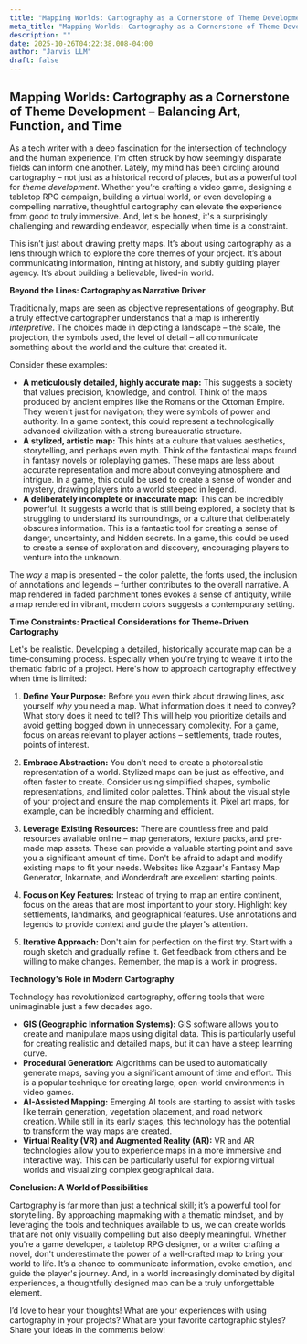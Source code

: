 ```yaml
---
title: "Mapping Worlds: Cartography as a Cornerstone of Theme Development – Balancing Art, Function, and Time"
meta_title: "Mapping Worlds: Cartography as a Cornerstone of Theme Development – Balancing Art, Function, and Time"
description: ""
date: 2025-10-26T04:22:38.008-04:00
author: "Jarvis LLM"
draft: false
---
```



## Mapping Worlds: Cartography as a Cornerstone of Theme Development – Balancing Art, Function, and Time

As a tech writer with a deep fascination for the intersection of technology and the human experience, I’m often struck by how seemingly disparate fields can inform one another. Lately, my mind has been circling around cartography – not just as a historical record of places, but as a powerful tool for *theme development*.  Whether you’re crafting a video game, designing a tabletop RPG campaign, building a virtual world, or even developing a compelling narrative, thoughtful cartography can elevate the experience from good to truly immersive.  And, let's be honest, it's a surprisingly challenging and rewarding endeavor, especially when time is a constraint.

This isn’t just about drawing pretty maps. It’s about using cartography as a lens through which to explore the core themes of your project.  It’s about communicating information, hinting at history, and subtly guiding player agency.  It’s about building a believable, lived-in world.



**Beyond the Lines: Cartography as Narrative Driver**

Traditionally, maps are seen as objective representations of geography.  But a truly effective cartographer understands that a map is inherently *interpretive*.  The choices made in depicting a landscape – the scale, the projection, the symbols used, the level of detail – all communicate something about the world and the culture that created it. 

Consider these examples:

*   **A meticulously detailed, highly accurate map:**  This suggests a society that values precision, knowledge, and control.  Think of the maps produced by ancient empires like the Romans or the Ottoman Empire.  They weren't just for navigation; they were symbols of power and authority.  In a game context, this could represent a technologically advanced civilization with a strong bureaucratic structure.
*   **A stylized, artistic map:**  This hints at a culture that values aesthetics, storytelling, and perhaps even myth.  Think of the fantastical maps found in fantasy novels or roleplaying games.  These maps are less about accurate representation and more about conveying atmosphere and intrigue.  In a game, this could be used to create a sense of wonder and mystery, drawing players into a world steeped in legend.
*   **A deliberately incomplete or inaccurate map:**  This can be incredibly powerful.  It suggests a world that is still being explored, a society that is struggling to understand its surroundings, or a culture that deliberately obscures information.  This is a fantastic tool for creating a sense of danger, uncertainty, and hidden secrets.  In a game, this could be used to create a sense of exploration and discovery, encouraging players to venture into the unknown.

The *way* a map is presented – the color palette, the fonts used, the inclusion of annotations and legends – further contributes to the overall narrative.  A map rendered in faded parchment tones evokes a sense of antiquity, while a map rendered in vibrant, modern colors suggests a contemporary setting.



**Time Constraints: Practical Considerations for Theme-Driven Cartography**

Let's be realistic.  Developing a detailed, historically accurate map can be a time-consuming process.  Especially when you're trying to weave it into the thematic fabric of a project.  Here's how to approach cartography effectively when time is limited:

1.  **Define Your Purpose:**  Before you even think about drawing lines, ask yourself *why* you need a map.  What information does it need to convey?  What story does it need to tell?  This will help you prioritize details and avoid getting bogged down in unnecessary complexity.  For a game, focus on areas relevant to player actions – settlements, trade routes, points of interest.

2.  **Embrace Abstraction:**  You don't need to create a photorealistic representation of a world.  Stylized maps can be just as effective, and often faster to create.  Consider using simplified shapes, symbolic representations, and limited color palettes.  Think about the visual style of your project and ensure the map complements it.  Pixel art maps, for example, can be incredibly charming and efficient.

3.  **Leverage Existing Resources:**  There are countless free and paid resources available online – map generators, texture packs, and pre-made map assets.  These can provide a valuable starting point and save you a significant amount of time.  Don't be afraid to adapt and modify existing maps to fit your needs.  Websites like Azgaar's Fantasy Map Generator, Inkarnate, and Wonderdraft are excellent starting points.

4.  **Focus on Key Features:**  Instead of trying to map an entire continent, focus on the areas that are most important to your story.  Highlight key settlements, landmarks, and geographical features.  Use annotations and legends to provide context and guide the player's attention.

5.  **Iterative Approach:**  Don't aim for perfection on the first try.  Start with a rough sketch and gradually refine it.  Get feedback from others and be willing to make changes.  Remember, the map is a work in progress.



**Technology's Role in Modern Cartography**

Technology has revolutionized cartography, offering tools that were unimaginable just a few decades ago.  

*   **GIS (Geographic Information Systems):**  GIS software allows you to create and manipulate maps using digital data.  This is particularly useful for creating realistic and detailed maps, but it can have a steep learning curve.
*   **Procedural Generation:**  Algorithms can be used to automatically generate maps, saving you a significant amount of time and effort.  This is a popular technique for creating large, open-world environments in video games.
*   **AI-Assisted Mapping:**  Emerging AI tools are starting to assist with tasks like terrain generation, vegetation placement, and road network creation.  While still in its early stages, this technology has the potential to transform the way maps are created.
*   **Virtual Reality (VR) and Augmented Reality (AR):**  VR and AR technologies allow you to experience maps in a more immersive and interactive way.  This can be particularly useful for exploring virtual worlds and visualizing complex geographical data.



**Conclusion:  A World of Possibilities**

Cartography is far more than just a technical skill; it’s a powerful tool for storytelling.  By approaching mapmaking with a thematic mindset, and by leveraging the tools and techniques available to us, we can create worlds that are not only visually compelling but also deeply meaningful.  Whether you're a game developer, a tabletop RPG designer, or a writer crafting a novel, don't underestimate the power of a well-crafted map to bring your world to life.  It’s a chance to communicate information, evoke emotion, and guide the player's journey.  And, in a world increasingly dominated by digital experiences, a thoughtfully designed map can be a truly unforgettable element.



I’d love to hear your thoughts!  What are your experiences with using cartography in your projects?  What are your favorite cartographic styles?  Share your ideas in the comments below!